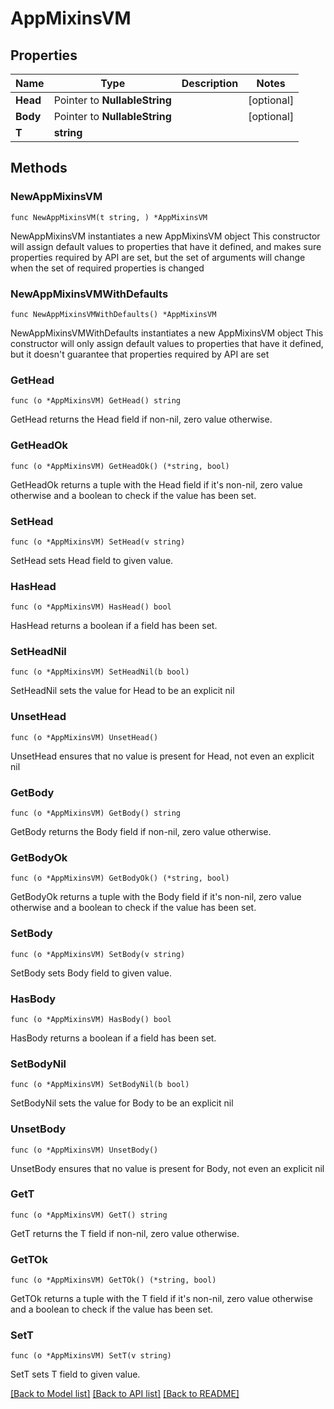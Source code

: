 # AppMixinsVM

## Properties

Name | Type | Description | Notes
------------ | ------------- | ------------- | -------------
**Head** | Pointer to **NullableString** |  | [optional] 
**Body** | Pointer to **NullableString** |  | [optional] 
**T** | **string** |  | 

## Methods

### NewAppMixinsVM

`func NewAppMixinsVM(t string, ) *AppMixinsVM`

NewAppMixinsVM instantiates a new AppMixinsVM object
This constructor will assign default values to properties that have it defined,
and makes sure properties required by API are set, but the set of arguments
will change when the set of required properties is changed

### NewAppMixinsVMWithDefaults

`func NewAppMixinsVMWithDefaults() *AppMixinsVM`

NewAppMixinsVMWithDefaults instantiates a new AppMixinsVM object
This constructor will only assign default values to properties that have it defined,
but it doesn't guarantee that properties required by API are set

### GetHead

`func (o *AppMixinsVM) GetHead() string`

GetHead returns the Head field if non-nil, zero value otherwise.

### GetHeadOk

`func (o *AppMixinsVM) GetHeadOk() (*string, bool)`

GetHeadOk returns a tuple with the Head field if it's non-nil, zero value otherwise
and a boolean to check if the value has been set.

### SetHead

`func (o *AppMixinsVM) SetHead(v string)`

SetHead sets Head field to given value.

### HasHead

`func (o *AppMixinsVM) HasHead() bool`

HasHead returns a boolean if a field has been set.

### SetHeadNil

`func (o *AppMixinsVM) SetHeadNil(b bool)`

 SetHeadNil sets the value for Head to be an explicit nil

### UnsetHead
`func (o *AppMixinsVM) UnsetHead()`

UnsetHead ensures that no value is present for Head, not even an explicit nil
### GetBody

`func (o *AppMixinsVM) GetBody() string`

GetBody returns the Body field if non-nil, zero value otherwise.

### GetBodyOk

`func (o *AppMixinsVM) GetBodyOk() (*string, bool)`

GetBodyOk returns a tuple with the Body field if it's non-nil, zero value otherwise
and a boolean to check if the value has been set.

### SetBody

`func (o *AppMixinsVM) SetBody(v string)`

SetBody sets Body field to given value.

### HasBody

`func (o *AppMixinsVM) HasBody() bool`

HasBody returns a boolean if a field has been set.

### SetBodyNil

`func (o *AppMixinsVM) SetBodyNil(b bool)`

 SetBodyNil sets the value for Body to be an explicit nil

### UnsetBody
`func (o *AppMixinsVM) UnsetBody()`

UnsetBody ensures that no value is present for Body, not even an explicit nil
### GetT

`func (o *AppMixinsVM) GetT() string`

GetT returns the T field if non-nil, zero value otherwise.

### GetTOk

`func (o *AppMixinsVM) GetTOk() (*string, bool)`

GetTOk returns a tuple with the T field if it's non-nil, zero value otherwise
and a boolean to check if the value has been set.

### SetT

`func (o *AppMixinsVM) SetT(v string)`

SetT sets T field to given value.



[[Back to Model list]](../README.md#documentation-for-models) [[Back to API list]](../README.md#documentation-for-api-endpoints) [[Back to README]](../README.md)



